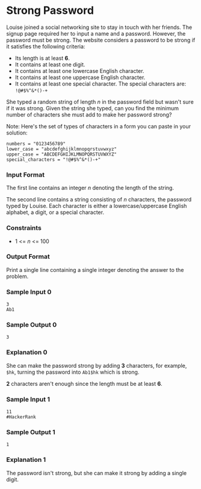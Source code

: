 # Strong Password

Louise joined a social networking site to stay in touch with her friends. The signup page required her to input a name and a password. However, the password must be strong. The website considers a password to be strong if it satisfies the following criteria:

* Its length is at least **6**.
* It contains at least one digit.
* It contains at least one lowercase English character.
* It contains at least one uppercase English character.
* It contains at least one special character. The special characters are: `!@#$%^&*()-+`

She typed a random string of length *n* in the password field but wasn't sure if it was strong. Given the string she typed, can you find the minimum number of characters she must add to make her password strong?

Note: Here's the set of types of characters in a form you can paste in your solution:


    numbers = "0123456789"
    lower_case = "abcdefghijklmnopqrstuvwxyz"
    upper_case = "ABCDEFGHIJKLMNOPQRSTUVWXYZ"
    special_characters = "!@#$%^&*()-+"

### Input Format

The first line contains an integer *n* denoting the length of the string.

The second line contains a string consisting of *n* characters, the password typed by Louise. Each character is either a lowercase/uppercase English alphabet, a digit, or a special character.

### Constraints

* 1 <= *n* <= 100

### Output Format

Print a single line containing a single integer denoting the answer to the problem.

### Sample Input 0

    3
    Ab1

### Sample Output 0

    3
    
    
### Explanation 0

She can make the password strong by adding **3** characters, for example, `$hk`, turning the password into `Ab1$hk` which is strong.

**2** characters aren't enough since the length must be at least **6**.

### Sample Input 1

    11
    #HackerRank
    
### Sample Output 1

    1
    
### Explanation 1

The password isn't strong, but she can make it strong by adding a single digit.